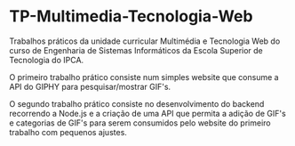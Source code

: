 # TP-Multimedia-Tecnologia-Web
Trabalhos práticos da unidade curricular Multimédia e Tecnologia Web do curso de Engenharia de Sistemas Informáticos da Escola Superior de Tecnologia do IPCA.

O primeiro trabalho prático consiste num simples website que consume a API do GIPHY para pesquisar/mostrar GIF's.

O segundo trabalho prático consiste no desenvolvimento do backend recorrendo a Node.js e a criação de uma API que permita a adição de GIF's e categorias de GIF's para serem consumidos pelo website do primeiro trabalho com pequenos ajustes.
